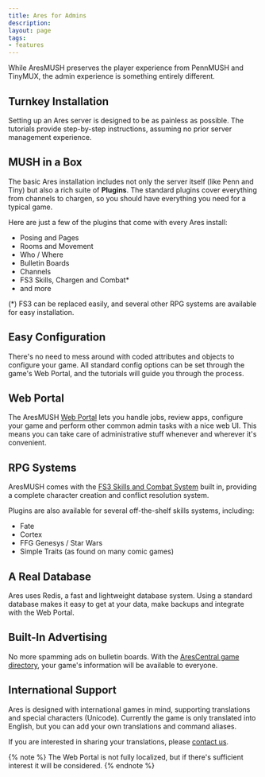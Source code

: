 ```yaml
---
title: Ares for Admins
description: 
layout: page
tags:
- features
---
```


While AresMUSH preserves the player experience from PennMUSH and TinyMUX, the admin experience is something entirely different.

## Turnkey Installation

Setting up an Ares server is designed to be as painless as possible. The tutorials provide step-by-step instructions, assuming no prior server management experience.

## MUSH in a Box

The basic Ares installation includes not only the server itself (like Penn and Tiny) but also a rich suite of **Plugins**. The standard plugins cover everything from channels to chargen, so you should have everything you need for a typical game.

Here are just a few of the plugins that come with every Ares install:

* Posing and Pages
* Rooms and Movement
* Who / Where
* Bulletin Boards
* Channels
* FS3 Skills, Chargen and Combat*
* and more

(*) FS3 can be replaced easily, and several other RPG systems are available for easy installation.

## Easy Configuration

There's no need to mess around with coded attributes and objects to configure your game.  All standard config options can be set through the game's Web Portal, and the tutorials will guide you through the process.

## Web Portal

The AresMUSH [Web Portal](/web-portal) lets you handle jobs, review apps, configure your game and perform other common admin tasks with a nice web UI.  This means you can take care of administrative stuff whenever and wherever it's convenient.

## RPG Systems

AresMUSH comes with the [FS3 Skills and Combat System](/fs3/fs3-3) built in, providing a complete character creation and conflict resolution system.

Plugins are also available for several off-the-shelf skills systems, including:

* Fate
* Cortex
* FFG Genesys / Star Wars
* Simple Traits (as found on many comic games)

## A Real Database

Ares uses Redis, a fast and lightweight database system. Using a standard database makes it easy to get at your data, make backups and integrate with the Web Portal.

## Built-In Advertising

No more spamming ads on bulletin boards.  With the [AresCentral game directory](https://arescentral.aresmush.com), your game's information will be available to everyone.  

## International Support

Ares is designed with international games in mind, supporting translations and special characters (Unicode). Currently the game is only translated into English, but you can add your own translations and command aliases.

If you are interested in sharing your translations, please [contact us](/feedback.html).

{% note %} 
The Web Portal is not fully localized, but if there's sufficient interest it will be considered.
{% endnote %}